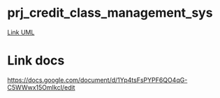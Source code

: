 # prj_credit_class_management_sys
[Link UML]([URL](https://app.diagrams.net/#G1EWAlIeX2MmxAxENU3o-vMIFRdn2MOG0U#%7B%22pageId%22%3A%22gv5vA5d2aHFLA912INUz%22%7D))

# Link docs
https://docs.google.com/document/d/1Yp4tsFsPYPF6QO4qG-C5WWwx15OmIkcI/edit

